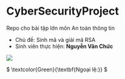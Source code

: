 # CyberSecurityProject
Repo cho bài tập lớn môn An toàn thông tin
- Chủ đề: Sinh mã và giải mã RSA
- Sinh viên thực hiện: __Nguyễn Văn Chức__
<img src="https://www.vietiso.com/images/content/010011011011011013_jpg.jpg" style="align:center"/>

$
\textcolor{Green}{\textbf{Ngoại lệ:}} 
$
